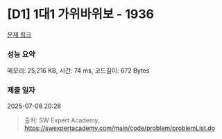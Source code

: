 # [D1] 1대1 가위바위보 - 1936 

[문제 링크](https://swexpertacademy.com/main/code/problem/problemDetail.do?contestProbId=AV5PjKXKALcDFAUq) 

### 성능 요약

메모리: 25,216 KB, 시간: 74 ms, 코드길이: 672 Bytes

### 제출 일자

2025-07-08 20:28



> 출처: SW Expert Academy, https://swexpertacademy.com/main/code/problem/problemList.do